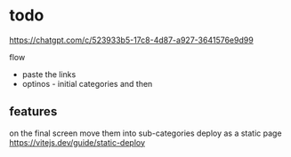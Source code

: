 # todo

<https://chatgpt.com/c/523933b5-17c8-4d87-a927-3641576e9d99>

flow

- paste the links
- optinos - initial categories and then

## features


on the final screen move them into sub-categories
deploy as a static page
<https://vitejs.dev/guide/static-deploy>
